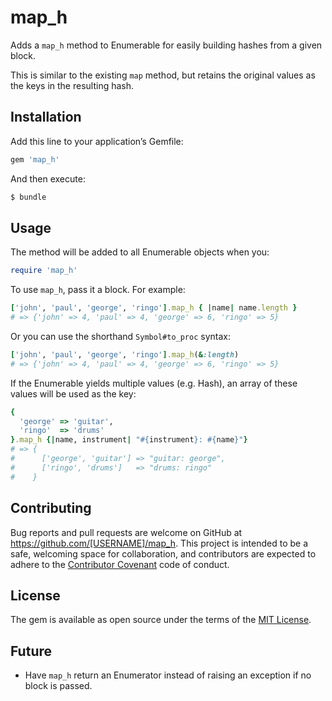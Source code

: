# map_h

Adds a `map_h` method to Enumerable for easily building hashes from a 
given block.

This is similar to the existing `map` method, but retains the original values
as the keys in the resulting hash.

## Installation

Add this line to your application’s Gemfile:

```ruby
gem 'map_h'
```

And then execute:

```sh
$ bundle
```

## Usage

The method will be added to all Enumerable objects when you:

```ruby
require 'map_h'
```

To use `map_h`, pass it a block. For example:

```ruby
['john', 'paul', 'george', 'ringo'].map_h { |name| name.length }
# => {'john' => 4, 'paul' => 4, 'george' => 6, 'ringo' => 5}
```

Or you can use the shorthand `Symbol#to_proc` syntax:

```ruby
['john', 'paul', 'george', 'ringo'].map_h(&:length)
# => {'john' => 4, 'paul' => 4, 'george' => 6, 'ringo' => 5}
```

If the Enumerable yields multiple values (e.g. Hash), an array of these
values will be used as the key:

```ruby
{
  'george' => 'guitar',
  'ringo'  => 'drums'
}.map_h {|name, instrument| "#{instrument}: #{name}"}
# => {
#      ['george', 'guitar'] => "guitar: george",
#      ['ringo', 'drums']   => "drums: ringo"
#    }
```

## Contributing

Bug reports and pull requests are welcome on GitHub at https://github.com/[USERNAME]/map_h. This project is intended to be a safe, welcoming space for collaboration, and contributors are expected to adhere to the [Contributor Covenant](contributor-covenant.org) code of conduct.

## License

The gem is available as open source under the terms of the [MIT License](http://opensource.org/licenses/MIT).

## Future

* Have `map_h` return an Enumerator instead of raising an exception if no
  block is passed.

